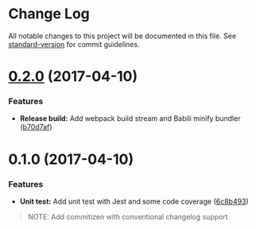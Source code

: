 # Change Log

All notable changes to this project will be documented in this file. See [standard-version](https://github.com/conventional-changelog/standard-version) for commit guidelines.

<a name="0.2.0"></a>
# [0.2.0](https://github.com/zapkub/JQL.js/compare/v0.1.0...v0.2.0) (2017-04-10)


### Features

* **Release build:** Add webpack build stream and Babili minify bundler ([b70d7af](https://github.com/zapkub/JQL.js/commit/b70d7af))



<a name="0.1.0"></a>
# 0.1.0 (2017-04-10)


### Features

* **Unit test:** Add unit test with Jest and some code coverage ([6c8b493](https://github.com/zapkub/JQL.js/commit/6c8b493))

> NOTE: Add commitizen with conventional changelog support